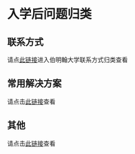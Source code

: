 # 入学后问题归类



## 联系方式

请点[此链接](../pre-admissions/contacts/)进入伯明翰大学联系方式归类查看

## 常用解决方案

请点击[此链接](./solutions/)查看

## 其他

请点击[此链接](./others/)查看
